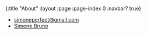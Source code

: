 {:title "About"
 :layout :page
 :page-index 0
 :navbar? true}


* <i class="fa fa-envelope"></i> simoneperfect@gmail.com
* [<i class="fa fa-linkedin"></i> Simone Bruno](https://www.linkedin.com/in/simonebruno/)
